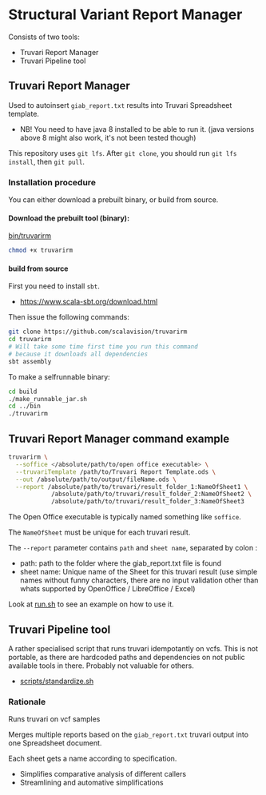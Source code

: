 # Structural Variant Report Manager

Consists of two tools:

* Truvari Report Manager
* Truvari Pipeline tool

## Truvari Report Manager

Used to autoinsert `giab_report.txt` results into Truvari Spreadsheet template.

* NB! You need to have java 8 installed to be able to run it. (java versions above 8 might also work, it's not been tested though)

This repository uses ``git lfs``. After ``git clone``, you  should run ``git lfs install``, then ``git pull``.

### Installation procedure

You can either download a prebuilt binary, or build from source.

#### Download the prebuilt tool (binary):

[bin/truvarirm](bin/truvarirm)

```bash
chmod +x truvarirm
```

#### build from source

First you need to install `sbt`. 

* https://www.scala-sbt.org/download.html

Then issue the following commands:

```bash
git clone https://github.com/scalavision/truvarirm
cd truvarirm
# Will take some time first time you run this command
# because it downloads all dependencies
sbt assembly
```
To make a selfrunnable binary:

```bash
cd build
./make_runnable_jar.sh
cd ../bin
./truvarirm
```

## Truvari Report Manager command example

```bash
truvarirm \
  --soffice </absolute/path/to/open office executable> \
  --truvariTemplate /path/to/Truvari Report Template.ods \
  --out /absolute/path/to/output/fileName.ods \
  --report /absolute/path/to/truvari/result_folder_1:NameOfSheet1 \
            /absolute/path/to/truvari/result_folder_2:NameOfSheet2 \
            /absolute/path/to/truvari/result_folder_3:NameOfSheet3
```

The Open Office executable is typically named something like `soffice`.

The `NameOfSheet` must be unique for each truvari result.

The `--report` parameter contains `path` and ``sheet name``, separated by colon :

- path: path to the folder where the giab_report.txt file is found
- sheet name: Unique name of the Sheet for this truvari result (use simple names without funny characters, 
  there are no input validation other than whats supported by OpenOffice / LibreOffice / Excel)

Look at [run.sh](run.sh) to see an example on how to use it.

## Truvari Pipeline tool

A rather specialised script that runs truvari idempotantly on vcfs. This is not portable, as there are hardcoded paths and dependencies on not public available tools in there. Probably not valuable for others. 

* [scripts/standardize.sh](scripts/standardize.sh)

### Rationale

Runs truvari on vcf samples

Merges multiple reports based on the `giab_report.txt` truvari output into one Spreadsheet document.

Each sheet gets a name according to specification.

* Simplifies comparative analysis of different callers
* Streamlining and automative simplifications
